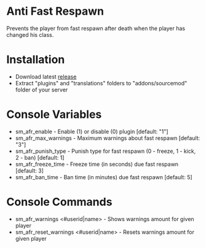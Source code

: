 # Anti Fast Respawn

Prevents the player from fast respawn after death when the player has changed his class.

# Installation

* Download latest [release](https://github.com/Dron-elektron/anti-fast-respawn/releases)
* Extract "plugins" and "translations" folders to "addons/sourcemod" folder of your server

# Console Variables

* sm_afr_enable - Enable (1) or disable (0) plugin [default: "1"]
* sm_afr_max_warnings - Maximum warnings about fast respawn [default: "3"]
* sm_afr_punish_type - Punish type for fast respawn (0 - freeze, 1 - kick, 2 - ban) [default: 1]
* sm_afr_freeze_time - Freeze time (in seconds) due fast respawn [default: 3]
* sm_afr_ban_time - Ban time (in minutes) due fast respawn [default: 5]

# Console Commands

* sm_afr_warnings <#userid|name> - Shows warnings amount for given player
* sm_afr_reset_warnings <#userid|name> - Resets warnings amount for given player
